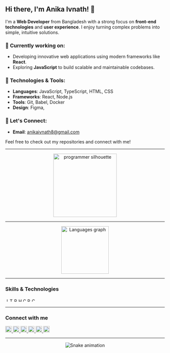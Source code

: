 ## Hi there, I'm Anika Ivnath! 👋

I'm a **Web Developer** from Bangladesh with a strong focus on **front-end technologies** and **user experience**. I enjoy turning complex problems into simple, intuitive solutions. 

### 🚀 **Currently working on:**
- Developing innovative web applications using modern frameworks like **React**.
- Exploring **JavaScript** to build scalable and maintainable codebases.

### 🔧 **Technologies & Tools:**
- **Languages**: JavaScript, TypeScript, HTML, CSS
- **Frameworks**: React,  Node.js
- **Tools**: Git, Babel, Docker
- **Design**: Figma,


### 💬 **Let's Connect:**

- **Email**: anikaivnath8@gmail.com

Feel free to check out my repositories and connect with me!


<hr>

<div align="center">
  <img src="https://www.shutterstock.com/image-illustration/woman-programmer-work-silhouette-girl-600nw-2205630025.jpg" height="200" alt="programmer silhouette" />
</div>

<hr>

<div align="center">
  <img src="https://github-readme-stats.vercel.app/api/top-langs?username=anikaivnath&locale=en&hide_title=false&layout=compact&card_width=320&langs_count=5&theme=dracula&hide_border=false" height="150" alt="Languages graph" />
</div>

<hr>

<div align="left">
  <h3>Skills & Technologies</h3>
  <p>
    <img src="https://cdn.jsdelivr.net/gh/devicons/devicon/icons/javascript/javascript-original.svg" height="10" alt="JavaScript" />
    <img src="https://cdn.jsdelivr.net/gh/devicons/devicon/icons/typescript/typescript-original.svg" height="10" alt="TypeScript" />
    <img src="https://cdn.jsdelivr.net/gh/devicons/devicon/icons/react/react-original.svg" height="10" alt="React" />
    <img src="https://cdn.jsdelivr.net/gh/devicons/devicon/icons/html5/html5-original.svg" height="10" alt="HTML5" />
    <img src="https://cdn.jsdelivr.net/gh/devicons/devicon/icons/css3/css3-original.svg" height="10" alt="CSS3" />
    <img src="https://cdn.jsdelivr.net/gh/devicons/devicon/icons/python/python-original.svg" height="10" alt="Python" />
    <img src="https://cdn.jsdelivr.net/gh/devicons/devicon/icons/csharp/csharp-original.svg" height="10" alt="C#" />
  </p>
</div>

<hr>

<div align="left">
  <h3>Connect with me</h3>
  <p>
    <a href="https://www.youtube.com" target="_blank">
      <img src="https://img.shields.io/static/v1?message=Youtube&logo=youtube&label=&color=FF0000&logoColor=white&labelColor=&style=for-the-badge" height="20" alt="YouTube" />
    </a>
    <a href="https://www.instagram.com" target="_blank">
      <img src="https://img.shields.io/static/v1?message=Instagram&logo=instagram&label=&color=E4405F&logoColor=white&labelColor=&style=for-the-badge" height="20" alt="Instagram" />
    </a>
    <a href="https://www.twitch.tv" target="_blank">
      <img src="https://img.shields.io/static/v1?message=Twitch&logo=twitch&label=&color=9146FF&logoColor=white&labelColor=&style=for-the-badge" height="20" alt="Twitch" />
    </a>
    <a href="https://discord.com" target="_blank">
      <img src="https://img.shields.io/static/v1?message=Discord&logo=discord&label=&color=7289DA&logoColor=white&labelColor=&style=for-the-badge" height="20" alt="Discord" />
    </a>
    <a href="mailto:example@gmail.com">
      <img src="https://img.shields.io/static/v1?message=Gmail&logo=gmail&label=&color=D14836&logoColor=white&labelColor=&style=for-the-badge" height="20" alt="Gmail" />
    </a>
    <a href="https://www.linkedin.com" target="_blank">
      <img src="https://img.shields.io/static/v1?message=LinkedIn&logo=linkedin&label=&color=0077B5&logoColor=white&labelColor=&style=for-the-badge" height="20" alt="LinkedIn" />
    </a>
  </p>
</div>

<hr>

<div align="center">
  <img src="https://raw.githubusercontent.com/maurodesouza/maurodesouza/output/snake.svg" alt="Snake animation" />
</div>
